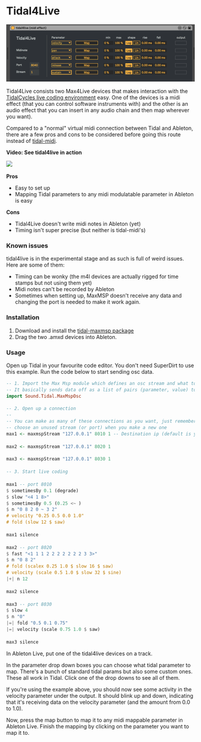 # Tidal4Live
![](tidal4live.png)

Tidal4Live consists two Max4Live devices that makes interaction with the
[TidalCycles live coding environment](http://tidalcycles.org/) easy. One of the devices is a midi effect (that you can control software instruments with) and the other is an audio effect that you can insert in any audio chain and then map wherever you want).

Compared to a "normal" virtual midi connection between Tidal and Ableton, there
are a few pros and cons to be considered before going this route instead of
[tidal-midi](https://github.com/tidalcycles/tidal-midi).

**Video: See tidal4live in action**

[![](http://img.youtube.com/vi/nikrnjIup5M/0.jpg)](http://www.youtube.com/watch?v=nikrnjIup5M
"")

**Pros**
* Easy to set up
* Mapping Tidal parameters to any midi modulatable parameter in Ableton is easy

**Cons**
* Tidal4Live doesn't write midi notes in Ableton (yet)
* Timing isn't super precise (but neither is tidal-midi's)

### Known issues
tidal4live is in the experimental stage and as such is full of weird issues.
Here are some of them:

* Timing can be wonky (the m4l devices are actually rigged for time stamps but
  not using them yet)
* Midi notes can't be recorded by Ableton
* Sometimes when setting up, MaxMSP doesn't receive any data and changing the
  port is needed to make it work again.

### Installation

1. Download and install the [tidal-maxmsp package](https://github.com/madskjeldgaard/tidal-maxmsp)
2. Drag the two .amxd devices into Ableton.

### Usage

Open up Tidal in your favourite code editor. You don't need SuperDirt to use this example. Run the code below to start sending osc data.

```haskell
-- 1. Import the Max Msp module which defines an osc stream and what to send + how
-- It basically sends data off as a list of pairs (parameter, value) to the url /fromTidal/<streamNumber> 
import Sound.Tidal.MaxMspOsc

-- 2. Open up a connection
--
-- You can make as many of these connections as you want, just remember to
-- choose an unused stream (or port) when you make a new one
max1 <- maxmspStream "127.0.0.1" 8010 1 -- Destination ip (default is your own computer), port and streamNumber

max2 <- maxmspStream "127.0.0.1" 8020 1 

max3 <- maxmspStream "127.0.0.1" 8030 1

-- 3. Start live coding

max1 -- port 8010
$ sometimesBy 0.1 (degrade)
$ slow "<4 1 8>" 
$ sometimesBy 0.5 (0.25 <~ )
$ n "0 8 2 0 ~ 3 2" 
# velocity "0.25 0.5 0.0 1.0"
# fold (slow 12 $ saw)

max1 silence

max2 -- port 8020
$ fast "<1 1 1 2 2 2 2 2 2 2 3 3>"
$ n "0 8 2"
# fold (scalex 0.25 1.0 $ slow 16 $ saw)
# velocity (scale 0.5 1.0 $ slow 32 $ sine)
|+| n 12

max2 silence

max3 -- port 8030
$ slow 4
$ n "0"
|=| fold "0.5 0.1 0.75"
|=| velocity (scale 0.75 1.0 $ saw)

max3 silence
```

In Ableton Live, put one of the tidal4live devices on a track. 

In the parameter drop down boxes you can choose what tidal parameter to map. There's a bunch of standard tidal params but also some custom ones. These all work in Tidal. Click one of the drop downs to see all of them.

If you're using the example above, you should now see some activity in the velocity parameter under the output. It should blink up and down, indicating that it's receiving data on the velocity parameter (and the amount from 0.0 to 1.0).

Now, press the map button to map it to any midi mappable parameter in Ableton Live. Finish the mapping by clicking on the parameter you want to map it to.


